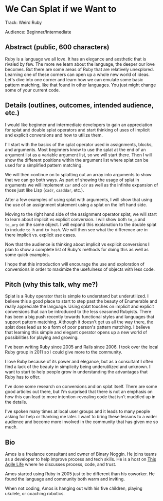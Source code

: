 We Can Splat if we Want to
==========================

Track: Weird Ruby

Audience: Beginner/Intermediate


Abstract (public, 600 characters)
--------

Ruby is a language we all love. It has an elegance and aesthetic
that is rivaled by few. The more we learn about the language, the
deeper our love becomes. But there are some areas of Ruby that are
relatively unexplored. Learning one of these corners can
open up a whole new world of ideas. Let's dive into one corner and
learn how we can emulate some basic pattern matching, like that found
in other languages. You just might change some of your current code.


Details (outlines, outcomes, intended audience, etc.)
-------

I would like beginner and intermediate developers to gain an
appreciation for splat and double splat operators and start thinking
of uses of implicit and explicit conversions and how to utilize them.

I'll start with the basics of the splat operator used in assignments,
blocks, and arguments. Most beginners know to use the splat at the
end of an argument list as a variable argument list, so we will start
there. Then I will show the different positions within the argument list
where splat can be used for a simplified pattern matching.

We will then continue on to splatting out an array into
arguments to show that we can go both ways. As part of showing the usage
of splat in arguments we will implement `car` and `cdr` as well as the
infinite expansion of those just like Lisp (`cadr`, `caaddar`, etc.).

After a few examples of using splat with arguments, I will show that
using the use of an assignment statement using a splat on the left hand side.

Moving to the right hand side of the assignment operator splat, we
will start to learn about implicit vs explicit conversion. I will
show both `to_a` and `to_ary` on the same object. I will expand this
explanation to the double splat to include `to_h` and `to_hash`.
We will then see what the difference are in there implicit vs.
explicit use cases.

Now that the audience is thinking about implicit vs explicit conversions
I plan to show a complete list of Ruby's methods for doing this as
well as some quick examples.

I hope that this introduction will encourage the use and exploration
of conversions in order to maximize the usefulness of objects with
less code.


Pitch (why this talk, why me?)
-----

Splat is a Ruby operator that is simple to understand but underutilized.
I believe this a good place to start to step past the beauty of
Enumerable and really appreciate the language. Using splat touches
on implicit and explicit conversions that can be introduced to the
less seasoned Rubyists. There has been a big push recently towards
functional styles and languages that support pattern matching.
Although it doesn't get us all the way there, the splat does lead us
to a form of poor person's pattern matching. I believe that learning this
simple and elegant operator opens up a new world of possibilities for
playing and growing.

I've been writing Ruby since 2005 and Rails since 2006. I took over
the local Ruby group in 2011 so I could give more to the community.

I love Ruby because of its power and elegance, but as a consultant I
often find a lack of the beauty in simplicity being underutilized and
unknown. I want to start to help people grow in understanding the
advantages that Ruby has to offer.

I've done some research on conversions and on splat itself. There are
some good articles out there, but I'm surprised that there is not an
emphasis on how this can lead to more intention-revealing code that
isn't muddled up in the details.

I've spoken many times at local user groups and it leads to many people
asking for help or thanking me later. I want to bring these lessons to a
wider audience and become more involved in the community that has given
me so much.


Bio
---

Amos is a freelance consultant and owner of Binary Noggin. He joins
teams as a developer to help improve process and tech skills. He
is a host on [This Agile Life](http://thisagilelife.com) where he
discusses process, code, and trust.

Amos started using Ruby in 2005 just to be different than his coworker.
He found the language and community both warm and inviting.

When not coding, Amos is hanging out with his five children, playing
ukulele, or coaching robotics.
